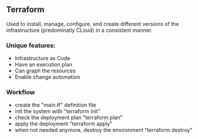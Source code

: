 ## Terraform

Used to install, manage, configure, and create different versions of the infrastructure (predominatly CLoud) in a consistent manner.

### Unique features:

- Infrastructure as Code
- Have an execution plan
- Can graph the resources
- Enable change automation

### Workflow

- create the "main.tf" definition file
- init the system with "terraform init"
- check the deployment plan "terraform plan"
- apply the deployment "terraform apply"
- when not needed anymore, destroy the environment "terraform destroy"